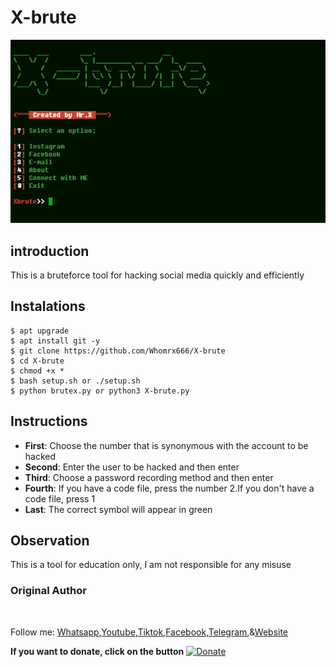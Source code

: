 # X-brute
![X-brute preview](X-brute.png)

## introduction
This is a bruteforce tool for hacking social media quickly and efficiently 

## Instalations
```
$ apt upgrade
$ apt install git -y
$ git clone https://github.com/Whomrx666/X-brute
$ cd X-brute
$ chmod +x *
$ bash setup.sh or ./setup.sh
$ python brutex.py or python3 X-brute.py
```
## Instructions
- **First**: Choose the number that is synonymous with the account to be hacked
- **Second**: Enter the user to be hacked and then enter
- **Third**: Choose a password recording method and then enter
- **Fourth**: If you have a code file, press the number 2.If you don't have a code file, press 1 
- **Last**: The correct symbol will appear in green

## Observation
This is a tool for education only, I am not responsible for any misuse
### Original Author
<a href="https://github.com/Whomrx666"><img src="https://img.shields.io/badge/Original-Author-brightgreen.svg" alt=""/></a>

Follow me: [Whatsapp](https://wa.me/6287855190571),[Youtube](https://youtube.com/@whomrx666),[Tiktok](https://www.tiktok.com/@whomr.x),[Facebook](https://www.facebook.com/whomrx.666),[Telegram](https://t.me/@Whomr_X),&[Website](https://whomrxhackers.blogspot.com/)

**If you want to donate, click on the button**
<a href="https://saweria.co/whomrx"><img title="Donate" src="https://img.shields.io/badge/Donate-X brute-yellow?style=for-the-badge&logo=github"></a>

